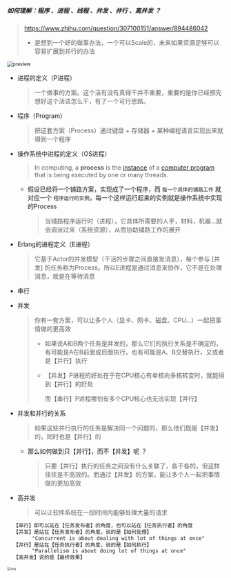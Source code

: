 ##### 如何理解：程序  、进程  、线程  、并发  、并行  、高并发 ？

> https://www.zhihu.com/question/307100151/answer/894486042
>
> - 是想到一个好的做事办法，一个可以Scale的，未来如果资源足够可以容易扩展到并行的办法

<img src="https://pic2.zhimg.com/v2-674f0d37fca4fac1bd2df28a2b78e633_r.jpg?source=1940ef5c" alt="preview" style="zoom:80%;" />

- 进程的定义（P进程）

  > 一个做事的方案。这个活有没有真得干并不重要，重要的是你已经预先想好这个活该怎么干，有了一个可行思路。

- 程序（Program）

  > 把这套方案（Process）通过键盘 + 存储器 + 某种编程语言实现出来就得到一个程序

- 操作系统中进程的定义（OS进程）

  > In computing, a **process** is the [instance](https://link.zhihu.com/?target=https%3A//en.wikipedia.org/wiki/Instance_(computer_science)) of a [computer program](https://link.zhihu.com/?target=https%3A//en.wikipedia.org/wiki/Computer_program) that is being executed by one or many threads.

  - 假设已经将一个铺路方案，实现成了一个程序，而 `每一个具体的铺路工作` 就对应一个 `程序运行的实例`，每一个这样运行起来的实例就是操作系统中实现的Process

    > 当铺路程序运行时（进程），它具体所需要的人手，材料，机器...就会调派过来（系统资源），从而协助铺路工作的展开

- Erlang的进程定义（E进程）

  > 它基于Actor的并发模型（干活的步骤之间直接发消息），每个参与 [并发] 的任务称为Process。所以E进程是通过消息来协作，它不是在处理消息，就是在等待消息



- 串行

- 并发

  > 你有一套方案，可以让多个人（显卡、网卡、磁盘、CPU...）一起把事情做的更高效
  >
  > - 如果说A和B两个任务是并发的，那么它们的执行关系是不确定的，有可能是A在B前面或后面执行，也有可能是A、B交替执行，又或者是【并行】执行
  >
  > - 【并发】P进程的好处在于在CPU核心有单核向多核转变时，就能得到【并行】的好处
  >
  >   而【串行】P进程哪怕有多个CPU核心也无法实现【并行】

- 并发和并行的关系

  > 如果这些并行执行的任务是解决同一个问题的，那么他们既是【并发】的，同时也是【并行】的

  - 那么如何做到只【并行】，而不【并发】呢 ？

    > 只要【并行】执行的任务之间没有什么关联了，各干各的，但这样往往是不高效的。而通过【并发】的方案，能让多个人一起把事情做的更加高效

- 高并发

  > 可以让软件系统在一段时间内能够处理大量的请求

```markdown
  【串行】即可以站在【任务发布者】的角度，也可以站在【任务执行者】的角度
  【并发】是站在【任务发布者】的角度，说的是【如何处理】
   		"Concurrent is about dealing with lot of things at once"
  【并行】是站在【任务执行者】的角度，说的是【如何执行】
  		"Parallelism is about doing lot of things at once"
  【高并发】说的是【最终效果】
```

<img src="https://pic4.zhimg.com/80/v2-0058293ffe6f762d58f3881577d756c9_720w.jpg?source=1940ef5c" alt="img" style="zoom: 50%;" />



